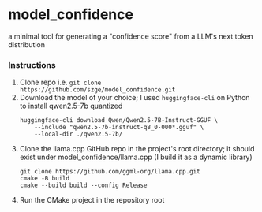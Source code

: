 # model_confidence
a minimal tool for generating a "confidence score" from a LLM's next token distribution


### Instructions
1. Clone repo i.e. `git clone https://github.com/szge/model_confidence.git`
2. Download the model of your choice; I used `huggingface-cli` on Python to install qwen2.5-7b quantized
    ```shell
    huggingface-cli download Qwen/Qwen2.5-7B-Instruct-GGUF \
        --include "qwen2.5-7b-instruct-q8_0-000*.gguf" \
        --local-dir ./qwen2.5-7b/
    ```
3. Clone the llama.cpp GitHub repo in the project's root directory; it should exist under model_confidence/llama.cpp (I build it as a dynamic library)
    ```shell
    git clone https://github.com/ggml-org/llama.cpp.git
    cmake -B build
    cmake --build build --config Release
    ```
4. Run the CMake project in the repository root